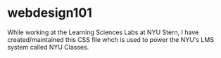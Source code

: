 # webdesign101
While working at the Learning Sciences Labs at NYU Stern, 
I have created/maintained this CSS file whch is used to power the NYU's LMS system called NYU Classes.

